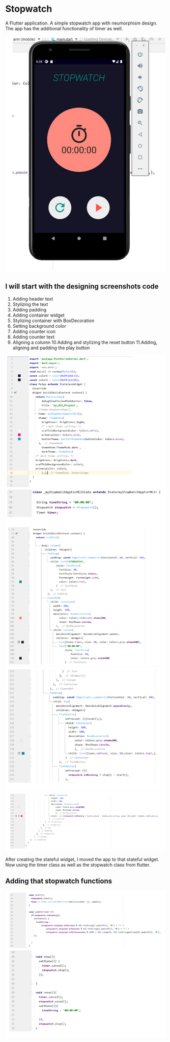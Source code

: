 # Stopwatch

A Flutter application. A simple stopwatch app with neumorphism design. The app has the additional functionality of timer as well.

![1](run_screenshots/1.PNG)

## I will start with the designing screenshots code

1. Adding header text
2. Stylizing the text
3. Adding padding
4. Adding container widget
5. Stylizing container with BoxDecoration
6. Setting background color
7. Adding counter icon
8. Adding counter text
9. Aligning a column
   10.Adding and stylizing the reset button
   11.Adding, aligning and padding the play button

![2](run_screenshots/2.PNG)
![3](run_screenshots/3.PNG)
![4](run_screenshots/4.PNG)
![5](run_screenshots/5.PNG)

After creating the stateful widget, I moved the app to that stateful widget.
Now using the timer class as well as the stopwatch class from flutter.

## Adding that stopwatch functions

![6](run_screenshots/6.PNG)
